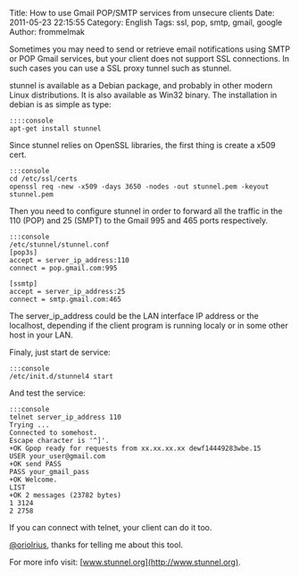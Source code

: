 Title: How to use Gmail POP/SMTP services from unsecure clients
Date: 2011-05-23 22:15:55
Category: English
Tags: ssl, pop, smtp, gmail, google
Author: frommelmak

Sometimes you may need to send or retrieve email notifications using SMTP or POP Gmail services, but your client does not support SSL connections. In such cases you can use a SSL proxy tunnel such as stunnel.

stunnel is available as a Debian package, and probably in other modern Linux distributions. It is also available as Win32 binary.
The installation in debian is as simple as type:

    ::::console
    apt-get install stunnel

Since stunnel relies on OpenSSL libraries, the first thing is create a x509 cert.

    :::console
    cd /etc/ssl/certs
    openssl req -new -x509 -days 3650 -nodes -out stunnel.pem -keyout stunnel.pem

Then you need to configure stunnel in order to forward all the traffic in the 110 (POP) and 25 (SMPT) to the Gmail 995 and 465 ports respectively.

    :::console
    /etc/stunnel/stunnel.conf
    [pop3s]
    accept = server_ip_address:110 
    connect = pop.gmail.com:995 
    
    [ssmtp] 
    accept = server_ip_address:25
    connect = smtp.gmail.com:465

The server_ip_address could be the LAN interface IP address or the localhost, depending if the client program is running localy or in some other host in your LAN.

Finaly, just start de service:

    :::console
    /etc/init.d/stunnel4 start

And test the service:

    :::console
    telnet server_ip_address 110
    Trying ...
    Connected to somehost.
    Escape character is '^]'.
    +OK Gpop ready for requests from xx.xx.xx.xx dewf14449283wbe.15
    USER your_user@gmail.com
    +OK send PASS
    PASS your_gmail_pass
    +OK Welcome.
    LIST
    +OK 2 messages (23782 bytes)
    1 3124
    2 2758

If you can connect with telnet, your client can do it too.

[@oriolrius](https://twitter.com/oriolrius), thanks for telling me about this tool.

For more info visit: [www.stunnel.org](http://www.stunnel.org).
